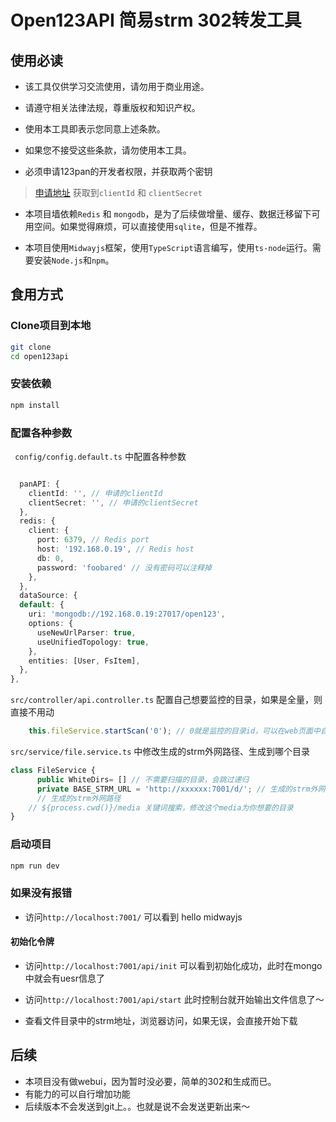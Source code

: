 # Open123API 简易strm 302转发工具

## 使用必读

- 该工具仅供学习交流使用，请勿用于商业用途。
- 请遵守相关法律法规，尊重版权和知识产权。
- 使用本工具即表示您同意上述条款。
- 如果您不接受这些条款，请勿使用本工具。

- 必须申请123pan的开发者权限，并获取两个密钥
> [申请地址](https://www.123pan.com/developer)
> 获取到`clientId` 和 `clientSecret`

- 本项目墙依赖`Redis` 和 `mongodb`，是为了后续做增量、缓存、数据迁移留下可用空间。如果觉得麻烦，可以直接使用`sqlite`，但是不推荐。

- 本项目使用`Midwayjs`框架，使用`TypeScript`语言编写，使用`ts-node`运行。需要安装`Node.js`和`npm`。


## 食用方式

### Clone项目到本地

```bash
git clone
cd open123api
```

### 安装依赖

```bash
npm install
```

### 配置各种参数

` config/config.default.ts` 中配置各种参数

```typescript

  panAPI: {
    clientId: '', // 申请的clientId
    clientSecret: '', // 申请的clientSecret
  },
  redis: {
    client: {
      port: 6379, // Redis port
      host: '192.168.0.19', // Redis host
      db: 0,
      password: 'foobared' // 没有密码可以注释掉
    },
  },
  dataSource: {
  default: {
    uri: 'mongodb://192.168.0.19:27017/open123',
    options: {
      useNewUrlParser: true,
      useUnifiedTopology: true,
    },
    entities: [User, FsItem],
  },
},

```



`src/controller/api.controller.ts` 配置自己想要监控的目录，如果是全量，则直接不用动

```typescript
    this.fileService.startScan('0'); // 0就是监控的目录id，可以在web页面中自行拿到路径id
```

`src/service/file.service.ts` 中修改生成的strm外网路径、生成到哪个目录

```typescript
class FileService {
      public WhiteDirs= [] // 不需要扫描的目录，会跳过递归
      private BASE_STRM_URL = 'http://xxxxxx:7001/d/'; // 生成的strm外网路径
      // 生成的strm外网路径
    // ${process.cwd()}/media 关键词搜索，修改这个media为你想要的目录
}
```


### 启动项目

```bash
npm run dev
```
### 如果没有报错

- 访问`http://localhost:7001/`  可以看到 hello midwayjs


#### 初始化令牌

- 访问`http://localhost:7001/api/init`  可以看到初始化成功，此时在mongo中就会有uesr信息了

- 访问`http://localhost:7001/api/start`  此时控制台就开始输出文件信息了～

- 查看文件目录中的strm地址，浏览器访问，如果无误，会直接开始下载


## 后续

- 本项目没有做webui，因为暂时没必要，简单的302和生成而已。
- 有能力的可以自行增加功能
- 后续版本不会发送到git上。。也就是说不会发送更新出来～
